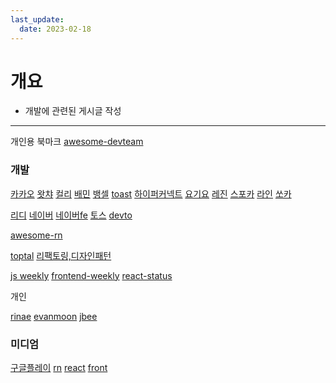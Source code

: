 ```yaml
---
last_update:
  date: 2023-02-18
---
```


# 개요

- 개발에 관련된 게시글 작성

---

개인용 북마크
[awesome-devteam](https://github.com/leehosung/awesome-devteam)

### 개발

[카카오](https://tech.kakao.com/blog/) [왓챠](https://medium.com/watcha) [컬리](https://helloworld.kurly.com/) [배민](https://techblog.woowahan.com/) [뱅셀](https://blog.banksalad.com/) [toast](https://ui.toast.com/weekly-pick/ko) [하이퍼커넥트](https://hyperconnect.github.io/) [요기요](https://medium.com/deliverytechkorea) [레진](https://tech.lezhin.com/) [스포카](https://spoqa.github.io/) [라인](https://engineering.linecorp.com/ko/blog/) [쏘카](https://tech.socarcorp.kr/)

[리디](https://www.ridicorp.com/story-category/tech-blog/) [네이버](https://d2.naver.com/home) [네이버fe](https://github.com/naver/fe-news) [토스](https://toss.tech/) [devto](https://dev.to/)

[awesome-rn](https://www.awesome-react-native.com/)

[toptal](https://www.toptal.com/developers/blog/web-front-end) [리팩토링,디자인패턴](https://refactoring.guru/design-patterns/typescript)

[js weekly](https://javascriptweekly.com/issues) [frontend-weekly](https://frontendweekly.co/issues) [react-status](https://react.statuscode.com/issues)

개인

[rinae](https://rinae.dev/) [evanmoon](https://evan-moon.github.io/) [jbee](https://jbee.io/)

### 미디엄

[구글플레이](https://medium.com/googleplaydev) [rn](https://medium.com/tag/react-native) [react](https://medium.com/tag/react) [front](https://medium.com/tag/front-end-development)
